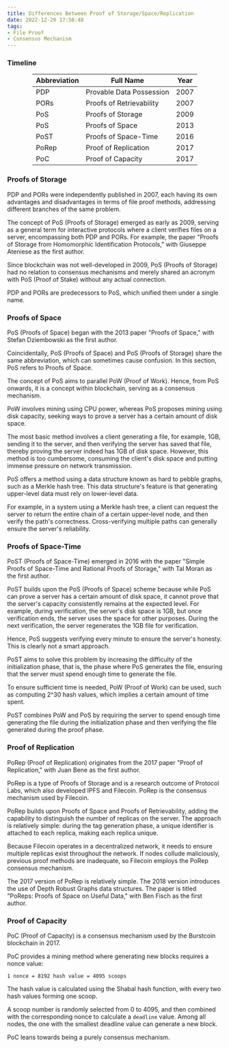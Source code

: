 ```yaml
---
title: Differences Between Proof of Storage/Space/Replication
date: 2022-12-20 17:58:48
tags: 
- File Proof
- Consensus Mechanism
---
```


### Timeline

<style>
table {
    display: inline;
}
</style>

<center>

| Abbreviation | Full Name                  | Year  |
|--------------|-----------------------------|-------|
| PDP          | Provable Data Possession    | 2007  |
| PORs         | Proofs of Retrievability    | 2007  |
| PoS          | Proofs of Storage           | 2009  |
| PoS          | Proofs of Space             | 2013  |
| PoST         | Proofs of Space-Time        | 2016  |
| PoRep        | Proof of Replication        | 2017  |
| PoC          | Proof of Capacity           | 2017  |

</center>

### Proofs of Storage

PDP and PORs were independently published in 2007, each having its own advantages and disadvantages in terms of file proof methods, addressing different branches of the same problem.

The concept of PoS (Proofs of Storage) emerged as early as 2009, serving as a general term for interactive protocols where a client verifies files on a server, encompassing both PDP and PORs. For example, the paper "Proofs of Storage from Homomorphic Identification Protocols," with Giuseppe Ateniese as the first author.

Since blockchain was not well-developed in 2009, PoS (Proofs of Storage) had no relation to consensus mechanisms and merely shared an acronym with PoS (Proof of Stake) without any actual connection.

PDP and PORs are predecessors to PoS, which unified them under a single name.

### Proofs of Space

PoS (Proofs of Space) began with the 2013 paper "Proofs of Space," with Stefan Dziembowski as the first author.

Coincidentally, PoS (Proofs of Space) and PoS (Proofs of Storage) share the same abbreviation, which can sometimes cause confusion. In this section, PoS refers to Proofs of Space.

The concept of PoS aims to parallel PoW (Proof of Work). Hence, from PoS onwards, it is a concept within blockchain, serving as a consensus mechanism.

PoW involves mining using CPU power, whereas PoS proposes mining using disk capacity, seeking ways to prove a server has a certain amount of disk space.

The most basic method involves a client generating a file, for example, 1GB, sending it to the server, and then verifying the server has saved that file, thereby proving the server indeed has 1GB of disk space. However, this method is too cumbersome, consuming the client's disk space and putting immense pressure on network transmission.

PoS offers a method using a data structure known as hard to pebble graphs, such as a Merkle hash tree. This data structure's feature is that generating upper-level data must rely on lower-level data.

For example, in a system using a Merkle hash tree, a client can request the server to return the entire chain of a certain upper-level node, and then verify the path's correctness. Cross-verifying multiple paths can generally ensure the server's reliability.

### Proofs of Space-Time

PoST (Proofs of Space-Time) emerged in 2016 with the paper "Simple Proofs of Space-Time and Rational Proofs of Storage," with Tal Moran as the first author.

PoST builds upon the PoS (Proofs of Space) scheme because while PoS can prove a server has a certain amount of disk space, it cannot prove that the server's capacity consistently remains at the expected level. For example, during verification, the server's disk space is 1GB, but once verification ends, the server uses the space for other purposes. During the next verification, the server regenerates the 1GB file for verification.

Hence, PoS suggests verifying every minute to ensure the server's honesty. This is clearly not a smart approach.

PoST aims to solve this problem by increasing the difficulty of the initialization phase, that is, the phase where PoS generates the file, ensuring that the server must spend enough time to generate the file.

To ensure sufficient time is needed, PoW (Proof of Work) can be used, such as computing 2^30 hash values, which implies a certain amount of time spent.

PoST combines PoW and PoS by requiring the server to spend enough time generating the file during the initialization phase and then verifying the file generated during the proof phase.

### Proof of Replication

PoRep (Proof of Replication) originates from the 2017 paper "Proof of Replication," with Juan Bene as the first author.

PoRep is a type of Proofs of Storage and is a research outcome of Protocol Labs, which also developed IPFS and Filecoin. PoRep is the consensus mechanism used by Filecoin.

PoRep builds upon Proofs of Space and Proofs of Retrievability, adding the capability to distinguish the number of replicas on the server. The approach is relatively simple: during the tag generation phase, a unique identifier is attached to each replica, making each replica unique.

Because Filecoin operates in a decentralized network, it needs to ensure multiple replicas exist throughout the network. If nodes collude maliciously, previous proof methods are inadequate, so Filecoin employs the PoRep consensus mechanism.

The 2017 version of PoRep is relatively simple. The 2018 version introduces the use of Depth Robust Graphs data structures. The paper is titled "PoReps: Proofs of Space on Useful Data," with Ben Fisch as the first author.

### Proof of Capacity

PoC (Proof of Capacity) is a consensus mechanism used by the Burstcoin blockchain in 2017.

PoC provides a mining method where generating new blocks requires a nonce value:

``` 
1 nonce = 8192 hash value = 4095 scoops
```

The hash value is calculated using the Shabal hash function, with every two hash values forming one scoop.

A scoop number is randomly selected from 0 to 4095, and then combined with the corresponding nonce to calculate a `deadline` value. Among all nodes, the one with the smallest deadline value can generate a new block.

PoC leans towards being a purely consensus mechanism.
